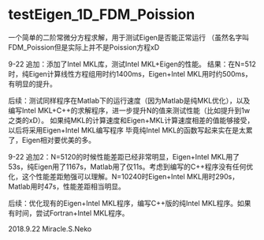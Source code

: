 # testEigen_1D_FDM_Poission

一个简单的二阶常微分方程求解，用于测试Eigen是否能正常运行
（虽然名字叫FDM_Poission但是实际上并不是Poission方程xD

9-22 追加：添加了Intel MKL库，测试Intel MKL+Eigen的性能。
  结果：在N=512时，纯Eigen计算线性方程组用时约1400ms，Eigen+Intel MKL用时约500ms，有明显的提升。
  
后续：测试同样程序在Matlab下的运行速度（因为Matlab是纯MKL优化），以及编写Intel MKL+C++的求解程序，进一步提升N的值来测试性能（比如提升到1w之类的xD）。
如果纯MKL的计算速度和Eigen+MKL计算速度相差的值能够接受，以后将采用Eigen+Intel MKL编写程序
毕竟纯Intel MKL的函数写起来实在是太累了，Eigen相对要优美的多。

9-22 追加2：N=5120的时候性能差距已经非常明显，Eigen+Intel MKL用了53s，纯Eigen用了1167s，Matlab用了仅11s。考虑到编写的C++程序没有任何优化，这个性能差距勉强可以理解。N=10240时Eigen+Intel MKL用时290s，Matlab用时47s，性能差距相当明显。

后续：优化现有的Eigen+Intel MKL程序，编写C++版的纯Intel MKL程序。如果有时间，尝试Fortran+Intel MKL程序。


2018.9.22
Miracle.S.Neko
